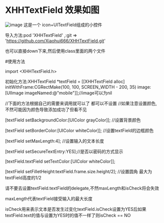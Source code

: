 # XHHTextField 效果如图
 ![image](https://raw.githubusercontent.com/Xiaohui666/XHHTextField/master/XHHTextField/Resource/ScreenShot01.png)
这是一个 icon+UITextField组成的小控件



导入方法:pod 'XHHTextField' ,:git => 'https://github.com/Xiaohui666/XHHTextField.git'

也可以直接down下来,然后使用class里面的两个文件


#使用方法

import <XHHTextField.h>


初始化方法:XHHTextField *textField = [[XHHTextField alloc] initWithFrame:CGRectMake(100, 100, SCREEN_WIDTH - 200, 35) image:[UIImage imageNamed:@"mobile"]];//image可以为nil



//下面的方法根据自己的需要来调用就可以了  都可以不设置
//如果注意设置颜色,不然可能因为颜色导致添加成功了但看不见

[textField setBackgroundColor:[UIColor grayColor]]; //设置背景颜色

[textField setBorderColor:[UIColor whiteColor]];    //设置textField的边框颜色

[textField setMaxLength:4]; //设置输入的文本长度

[textField setSecureTextEntry:YES];//是否以密码的方式显示

[textField.textField setTextColor:[UIColor whiteColor]];

[textField setFilletHeight:textField.frame.size.height/2]; //设置圆角  最大为textField高度的1/2

请不要去设置textField.textField的delegate,不然maxLength和isCheck将会失效

maxLength代表textField接受输入的最大长度

isCheck用来表示文本是否发生过变化textField.isCheck设置为YES后如果textField.text的值与设置为YES时的值不一样了则isCheck == NO 






